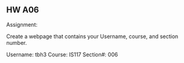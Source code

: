 ## HW A06

Assignment:

Create a webpage that contains your Username, course, and section number.

Username:   tbh3
Course:     IS117
Section#:   006

